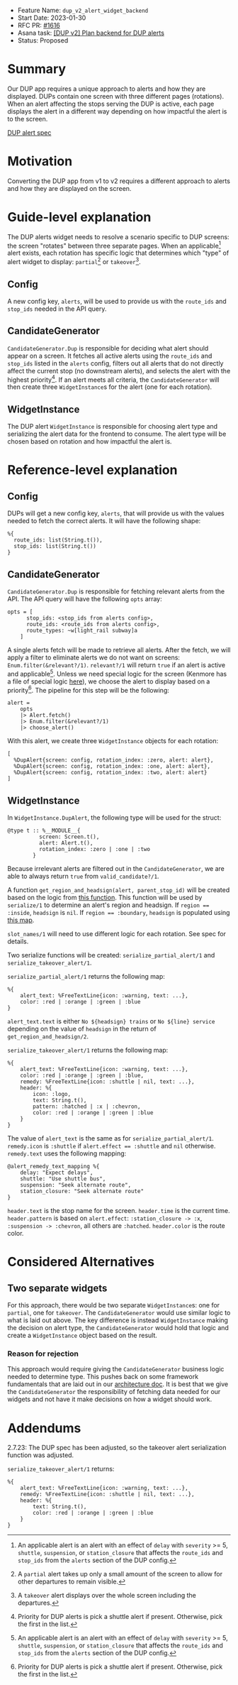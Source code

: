 - Feature Name: `dup_v2_alert_widget_backend`
- Start Date: 2023-01-30
- RFC PR: [#1616](https://github.com/mbta/screens/pull/1616)
- Asana task: [[DUP v2] Plan backend for DUP alerts](https://app.asana.com/0/1185117109217413/1203830054341498/f)
- Status: Proposed

# Summary

[summary]: #summary

Our DUP app requires a unique approach to alerts and how they are displayed. DUPs contain one screen with three different pages (rotations). When an alert affecting the stops serving the DUP is active, each page displays the alert in a different way depending on how impactful the alert is to the screen.

[DUP alert spec](https://www.notion.so/mbta-downtown-crossing/DUP-Alert-Widget-Specification-a82acff850ed4f2eb98a04e5f3e0fe52)

# Motivation

[motivation]: #motivation

Converting the DUP app from v1 to v2 requires a different approach to alerts and how they are displayed on the screen.

# Guide-level explanation

[guide-level-explanation]: #guide-level-explanation

The DUP alerts widget needs to resolve a scenario specific to DUP screens: the screen "rotates" between three separate pages. When an applicable[^1] alert exists, each rotation has specific logic that determines which "type" of alert widget to display: `partial`[^2] or `takeover`[^3].

## Config

A new config key, `alerts`, will be used to provide us with the `route_ids` and `stop_ids` needed in the API query.

## CandidateGenerator

`CandidateGenerator.Dup` is responsible for deciding what alert should appear on a screen. It fetches all active alerts using the `route_ids` and `stop_ids` listed in the `alerts` config, filters out all alerts that do not directly affect the current stop (no downstream alerts), and selects the alert with the highest priority[^4]. If an alert meets all criteria, the `CandidateGenerator` will then create three `WidgetInstance`s for the alert (one for each rotation).

## WidgetInstance

The DUP alert `WidgetInstance` is responsible for choosing alert type and serializing the alert data for the frontend to consume. The alert type will be chosen based on rotation and how impactful the alert is.

# Reference-level explanation

[reference-level-explanation]: #reference-level-explanation

## Config

DUPs will get a new config key, `alerts`, that will provide us with the values needed to fetch the correct alerts. It will have the following shape:

```
%{
  route_ids: list(String.t()),
  stop_ids: list(String.t())
}
```

## CandidateGenerator

`CandidateGenerator.Dup` is responsible for fetching relevant alerts from the API. The API query will have the following `opts` array:

```
opts = [
      stop_ids: <stop_ids from alerts config>,
      route_ids: <route_ids from alerts config>,
      route_types: ~w[light_rail subway]a
    ]
```

A single alerts fetch will be made to retrieve all alerts. After the fetch, we will apply a filter to eliminate alerts we do not want on screens: `Enum.filter(&relevant?/1)`. `relevant?/1` will return `true` if an alert is active and applicable[^1]. Unless we need special logic for the screen (Kenmore has a file of special logic [here](/lib/screens/dup_screen_data/special_cases.ex)), we choose the alert to display based on a priority[^4]. The pipeline for this step will be the following:

```
alert =
    opts
    |> Alert.fetch()
    |> Enum.filter(&relevant?/1)
    |> choose_alert()
```

With this alert, we create three `WidgetInstance` objects for each rotation:

```
[
  %DupAlert{screen: config, rotation_index: :zero, alert: alert},
  %DupAlert{screen: config, rotation_index: :one, alert: alert},
  %DupAlert{screen: config, rotation_index: :two, alert: alert}
]
```

## WidgetInstance

In `WidgetInstance.DupAlert`, the following type will be used for the struct:

```
@type t :: %__MODULE__{
          screen: Screen.t(),
          alert: Alert.t(),
          rotation_index: :zero | :one | :two
        }
```

Because irrelevant alerts are filtered out in the `CandidateGenerator`, we are able to always return `true` from `valid_candidate?/1`.

A function `get_region_and_headsign(alert, parent_stop_id)` will be created based on the logic from [this function](/lib/screens/dup_screen_data/data.ex#L11). This function will be used by `serialize/1` to determine an alert's region and headsign. If `region == :inside`, `headsign` is `nil`. If `region == :boundary`, `headsign` is populated using [this map](/config/config.exs#L86).

`slot_names/1` will need to use different logic for each rotation. See spec for details.

Two serialize functions will be created: `serialize_partial_alert/1` and `serialize_takeover_alert/1`.

`serialize_partial_alert/1` returns the following map:

```
%{
    alert_text: %FreeTextLine{icon: :warning, text: ...},
    color: :red | :orange | :green | :blue
}
```

`alert_text.text` is either `No ${headsign} trains` or `No ${line} service` depending on the value of `headsign` in the return of `get_region_and_headsign/2`.

`serialize_takeover_alert/1` returns the following map:

```
%{
    alert_text: %FreeTextLine{icon: :warning, text: ...},
    color: :red | :orange | :green | :blue,
    remedy: %FreeTextLine{icon: :shuttle | nil, text: ...},
    header: %{
        icon: :logo,
        text: String.t(),
        pattern: :hatched | :x | :chevron,
        color: :red | :orange | :green | :blue
    }
}
```

The value of `alert_text` is the same as for `serialize_partial_alert/1`. `remedy.icon` is `:shuttle` if `alert.effect == :shuttle` and `nil` otherwise. `remedy.text` uses the following mapping:

```
@alert_remedy_text_mapping %{
    delay: "Expect delays",
    shuttle: "Use shuttle bus",
    suspension: "Seek alternate route",
    station_closure: "Seek alternate route"
}
```

`header.text` is the stop name for the screen. `header.time` is the current time. `header.pattern` is based on `alert.effect`: `:station_closure -> :x`, `:suspension -> :chevron`, all others are `:hatched`. `header.color` is the route color.

# Considered Alternatives

## Two separate widgets

For this approach, there would be two separate `WidgetInstance`s: one for `partial`, one for `takeover`. The `CandidateGenerator` would use similar logic to what is laid out above. The key difference is instead `WidgetInstance` making the decision on alert type, the `CandidateGenerator` would hold that logic and create a `WidgetInstance` object based on the result.

### Reason for rejection

This approach would require giving the `CandidateGenerator` business logic needed to determine type. This pushes back on some framework fundamentals that are laid out in our [architecture doc](/docs/architecture/widget_framework.md). It is best that we give the `CandidateGenerator` the responsibility of fetching data needed for our widgets and not have it make decisions on how a widget should work.

[^1]: An applicable alert is an alert with an effect of `delay` with `severity` >= 5, `shuttle`, `suspension`, or `station_closure` that affects the `route_ids` and `stop_ids` from the `alerts` section of the DUP config.
[^2]: A `partial` alert takes up only a small amount of the screen to allow for other departures to remain visible.
[^3]: A `takeover` alert displays over the whole screen including the departures.
[^4]: Priority for DUP alerts is pick a shuttle alert if present. Otherwise, pick the first in the list.

# Addendums

2.7.23: The DUP spec has been adjusted, so the takeover alert serialization function was adjusted. 

`serialize_takeover_alert/1` returns:

```
%{
    alert_text: %FreeTextLine{icon: :warning, text: ...},
    remedy: %FreeTextLine{icon: :shuttle | nil, text: ...},
    header: %{
        text: String.t(),
        color: :red | :orange | :green | :blue
    }
}
```